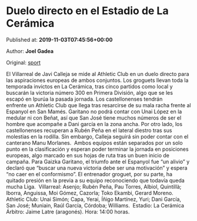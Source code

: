 
# Duelo directo en el Estadio de La Cerámica

Published at: **2019-11-03T07:45:56+00:00**

Author: **Joel Gadea**

Original: [sport](https://www.sport.es/es/noticias/villarreal/duelo-directo-estadio-ceramica-7711876)

El Villarreal de Javi Calleja se mide al Athletic Club en un duelo directo para las aspiraciones europeas de ambos conjuntos. Los groguets llevan toda la temporada invictos en La Cerámica, tras cinco partidos como local y buscarán la victoria número 300 en Primera División, algo que se les escapó en Ipurúa la pasada jornada.
Los castellonenses tendrán enfrente un Athletic Club que llega tras resarcirse de su mala racha frente al Espanyol en San Mamés. Garitano no podrá contar con Unai López en la medular ni con Beñat, así que San José tiene muchos números de ser el hombre que acompañe a Dani garcía en la zona ancha. Por otro lado, los castellonenses recuperan a Rubén Peña en el lateral diestro tras sus molestias en la rodilla. Sin embargo, Calleja seguirá sin poder contar con el canterano Manu Morlanes. 
Ambos equipos están separados por un solo punto en la clasificación y esperan poder terminar la jornada en posiciones europeas, algo marcado en sus hojas de ruta tras un buen inicio de campaña. Para Gaizka Garitano, el triumfo ante el Espanyol fue “un alivio&rdquor; y declaró que “buscar una nueva victoria debe ser una motivación&rdquor; y espera “no caer en el conformismo&rdquor;. El entrenador groguet, por su parte, ha quitado presión en la previa a su equipo reconociendo que todavía queda mucha Liga. 
Villarreal: Asenjo; Rubén Peña, Pau Torres, Albiol, Quintillà; Iborra, Anguissa, Moi Gómez, Cazorla; Toko Ekambi, Gerard Moreno. 
Athletic Club: Unai Simón; Capa, Yerai, Íñigo Martínez, Yuri; Dani García, San José; Muniain, Raúl García, Córdoba; Williams. 
Estadio: La Cerámica
Árbitro: Jaime Latre (aragonés).
Hora: 14:00 horas.
